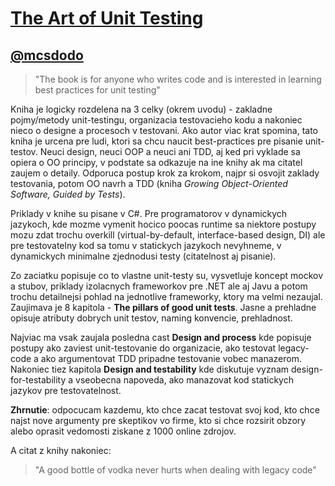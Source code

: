 [The Art of Unit Testing](http://www.manning.com/osherove/)
============================================
**[@mcsdodo](https://twitter.com/mcsdodo)**
-----------
>"The book is for anyone who writes code and is interested in learning best practices for unit testing" 

Kniha je logicky rozdelena na 3 celky (okrem uvodu) - zakladne pojmy/metody unit-testingu, organizacia testovacieho kodu a 
nakoniec nieco o designe a procesoch v testovani. Ako autor viac krat spomina, tato kniha je urcena pre ludi, ktori sa chcu naucit best-practices pre pisanie unit-testov. Neuci design, neuci OOP a neuci ani TDD, aj ked pri vyklade sa opiera o OO principy, v podstate sa odkazuje na ine knihy ak ma citatel zaujem o detaily. Odporuca postup krok za krokom, najpr si osvojit zaklady testovania, potom OO navrh a TDD (kniha _Growing Object-Oriented Software, Guided by Tests_).

Priklady v knihe su pisane v C#. Pre programatorov v dynamickych jazykoch, kde mozme vymenit hocico poocas runtime sa niektore postupy mozu zdat trochu overkill (virtual-by-default, interface-based design, DI) ale pre testovatelny kod sa tomu v statickych jazykoch nevyhneme, v dynamickych minimalne zjednodusi testy (citatelnost aj pisanie).
  
Zo zaciatku popisuje co to vlastne unit-testy su, vysvetluje koncept mockov a stubov, priklady izolacnych frameworkov pre .NET ale aj Javu a potom trochu detailnejsi pohlad na jednotlive frameworky, ktory ma velmi nezaujal. Zaujimava je 8 kapitola - __The pillars of good unit tests__. Jasne a prehladne opisuje atributy dobrych unit testov, naming konvencie, prehladnost.

Najviac ma vsak zaujala posledna cast __Design and process__ kde popisuje postupy ako zaviest unit-testovanie do organizacie, ako testovat legacy-code a ako argumentovat TDD pripadne testovanie vobec manazerom. Nakoniec tiez kapitola __Design and testability__ kde diskutuje vyznam design-for-testability a vseobecna napoveda, ako manazovat kod statickych jazykov pre testovatelnost.

__Zhrnutie__: odpocucam kazdemu, kto chce zacat testovat svoj kod, kto chce najst nove argumenty pre skeptikov vo firme, kto si chce rozsirit obzory alebo oprasit vedomosti ziskane z 1000 online zdrojov.

A citat z knihy nakoniec: 
>"A good bottle of vodka never hurts when dealing with legacy code"
